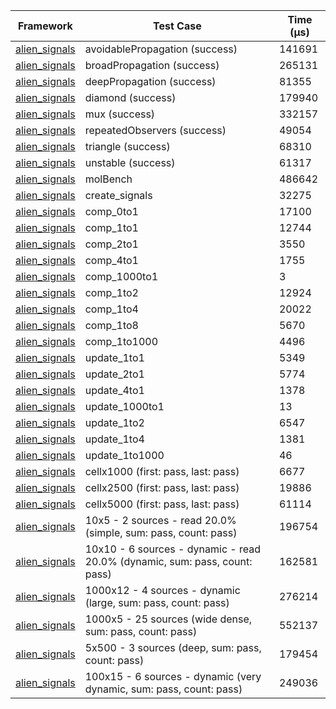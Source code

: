 | Framework | Test Case | Time (μs) |
| --- | --- | --- |
| [alien_signals](https://github.com/medz/alien-signals-dart) | avoidablePropagation (success) | 141691 |
| [alien_signals](https://github.com/medz/alien-signals-dart) | broadPropagation (success) | 265131 |
| [alien_signals](https://github.com/medz/alien-signals-dart) | deepPropagation (success) | 81355 |
| [alien_signals](https://github.com/medz/alien-signals-dart) | diamond (success) | 179940 |
| [alien_signals](https://github.com/medz/alien-signals-dart) | mux (success) | 332157 |
| [alien_signals](https://github.com/medz/alien-signals-dart) | repeatedObservers (success) | 49054 |
| [alien_signals](https://github.com/medz/alien-signals-dart) | triangle (success) | 68310 |
| [alien_signals](https://github.com/medz/alien-signals-dart) | unstable (success) | 61317 |
| [alien_signals](https://github.com/medz/alien-signals-dart) | molBench | 486642 |
| [alien_signals](https://github.com/medz/alien-signals-dart) | create_signals | 32275 |
| [alien_signals](https://github.com/medz/alien-signals-dart) | comp_0to1 | 17100 |
| [alien_signals](https://github.com/medz/alien-signals-dart) | comp_1to1 | 12744 |
| [alien_signals](https://github.com/medz/alien-signals-dart) | comp_2to1 | 3550 |
| [alien_signals](https://github.com/medz/alien-signals-dart) | comp_4to1 | 1755 |
| [alien_signals](https://github.com/medz/alien-signals-dart) | comp_1000to1 | 3 |
| [alien_signals](https://github.com/medz/alien-signals-dart) | comp_1to2 | 12924 |
| [alien_signals](https://github.com/medz/alien-signals-dart) | comp_1to4 | 20022 |
| [alien_signals](https://github.com/medz/alien-signals-dart) | comp_1to8 | 5670 |
| [alien_signals](https://github.com/medz/alien-signals-dart) | comp_1to1000 | 4496 |
| [alien_signals](https://github.com/medz/alien-signals-dart) | update_1to1 | 5349 |
| [alien_signals](https://github.com/medz/alien-signals-dart) | update_2to1 | 5774 |
| [alien_signals](https://github.com/medz/alien-signals-dart) | update_4to1 | 1378 |
| [alien_signals](https://github.com/medz/alien-signals-dart) | update_1000to1 | 13 |
| [alien_signals](https://github.com/medz/alien-signals-dart) | update_1to2 | 6547 |
| [alien_signals](https://github.com/medz/alien-signals-dart) | update_1to4 | 1381 |
| [alien_signals](https://github.com/medz/alien-signals-dart) | update_1to1000 | 46 |
| [alien_signals](https://github.com/medz/alien-signals-dart) | cellx1000 (first: pass, last: pass) | 6677 |
| [alien_signals](https://github.com/medz/alien-signals-dart) | cellx2500 (first: pass, last: pass) | 19886 |
| [alien_signals](https://github.com/medz/alien-signals-dart) | cellx5000 (first: pass, last: pass) | 61114 |
| [alien_signals](https://github.com/medz/alien-signals-dart) | 10x5 - 2 sources - read 20.0% (simple, sum: pass, count: pass) | 196754 |
| [alien_signals](https://github.com/medz/alien-signals-dart) | 10x10 - 6 sources - dynamic - read 20.0% (dynamic, sum: pass, count: pass) | 162581 |
| [alien_signals](https://github.com/medz/alien-signals-dart) | 1000x12 - 4 sources - dynamic (large, sum: pass, count: pass) | 276214 |
| [alien_signals](https://github.com/medz/alien-signals-dart) | 1000x5 - 25 sources (wide dense, sum: pass, count: pass) | 552137 |
| [alien_signals](https://github.com/medz/alien-signals-dart) | 5x500 - 3 sources (deep, sum: pass, count: pass) | 179454 |
| [alien_signals](https://github.com/medz/alien-signals-dart) | 100x15 - 6 sources - dynamic (very dynamic, sum: pass, count: pass) | 249036 |
